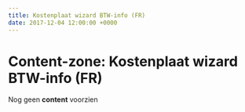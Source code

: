 ```yaml
---
title: Kostenplaat wizard BTW-info (FR)
date: 2017-12-04 12:00:00 +0000
---
```

# Content-zone: Kostenplaat wizard BTW-info (FR)

Nog geen **content** voorzien